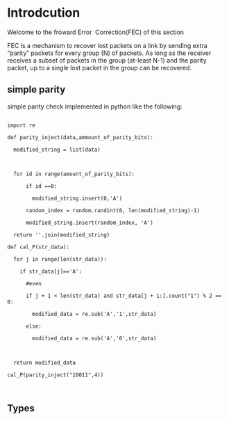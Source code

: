 # Introdcution

  

Welcome to the froward Error  Correction(FEC) of this section

  

FEC is a mechanism to recover lost packets on a link by sending extra “parity” packets for every group (N) of packets. As long as the receiver receives a subset of packets in the group (at-least N-1) and the parity packet, up to a single lost packet in the group can be recovered.

## simple parity

simple parity check implemented in python like the following:

  
  

```

import re

def parity_inject(data,ammount_of_parity_bits):

  modified_string = list(data)

  

  for id in range(amount_of_parity_bits):

      if id ==0:

        modified_string.insert(0,'A')

      random_index = random.randint(0, len(modified_string)-1)

      modified_string.insert(random_index, 'A')

  return ''.join(modified_string)

def cal_P(str_data):

  for j in range(len(str_data)):

    if str_data[j]=='A':

      #even

      if j + 1 < len(str_data) and str_data[j + 1:].count("1") % 2 == 0:

        modified_data = re.sub('A','1',str_data)

      else:

        modified_data = re.sub('A','0',str_data)

  

  return modified_data

cal_P(parity_inject("10011",4))

  

```
## Types